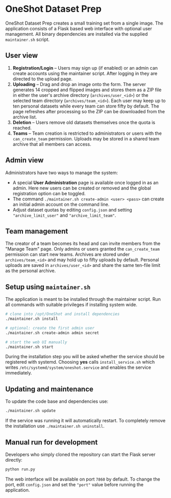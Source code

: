 # OneShot Dataset Prep

OneShot Dataset Prep creates a small training set from a single image. The
application consists of a Flask based web interface with optional user
management. All binary dependencies are installed via the supplied
`maintainer.sh` script.

## User view

1. **Registration/Login** – Users may sign up (if enabled) or an admin can
   create accounts using the maintainer script. After logging in they are
directed to the upload page.
2. **Uploading** – Drag and drop an image onto the form. The server generates 14
   cropped and flipped images and stores them as a ZIP file in either the user's
   archive directory (`archives/user_<id>`) or the selected team directory
   (`archives/team_<id>`). Each user may keep up to ten personal datasets while
   every team can store fifty by default. The page refreshes after processing so the ZIP can be
   downloaded from the archive list.
3. **Deletion** – Users remove old datasets themselves once the quota is
   reached.
4. **Teams** – Team creation is restricted to administrators or users with the
   `can_create_team` permission. Uploads may be stored in a shared team archive
   that all members can access. 

## Admin view

Administrators have two ways to manage the system:

* A special **User Administration** page is available once logged in as an admin.
  Here new users can be created or removed and the global registration option can
  be toggled.
* The command `./maintainer.sh create-admin <user> <pass>` can create an initial
  admin account on the command line.
* Adjust dataset quotas by editing `config.json` and setting
  `"archive_limit_user"` and `"archive_limit_team"`.

## Team management

The creator of a team becomes its head and can invite members from the
"Manage Team" page. Only admins or users granted the `can_create_team`
permission can start new teams. Archives are stored under
`archives/team_<id>` and may hold up to fifty uploads by default. Personal
uploads are saved in `archives/user_<id>` and share the same ten-file limit as
the personal archive.

## Setup using `maintainer.sh`

The application is meant to be installed through the maintainer script. Run all
commands with suitable privileges if installing system wide.

```bash
# clone into /opt/OneShot and install dependencies
./maintainer.sh install

# optional: create the first admin user
./maintainer.sh create-admin admin secret

# start the web UI manually
./maintainer.sh start
```

During the installation step you will be asked whether the service should be
registered with systemd. Choosing **yes** calls `install_service.sh` which writes
`/etc/systemd/system/oneshot.service` and enables the service immediately.

## Updating and maintenance

To update the code base and dependencies use:

```bash
./maintainer.sh update
```

If the service was running it will automatically restart. To completely remove
the installation use `./maintainer.sh uninstall`.

## Manual run for development

Developers who simply cloned the repository can start the Flask server directly:

```bash
python run.py
```

The web interface will be available on port `7860` by default.  To change the
port, edit ``config.json`` and set the ``"port"`` value before running the
application.
